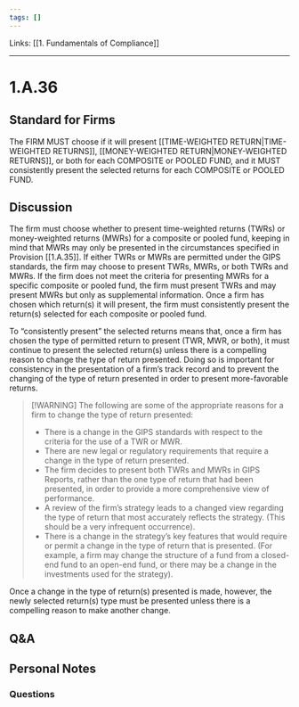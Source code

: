 ```yaml
---
tags: []
---
```

Links: [[1. Fundamentals of Compliance]]
___
# 1.A.36
## Standard for Firms
The FIRM MUST choose if it will present [[TIME-WEIGHTED RETURN|TIME-WEIGHTED RETURNS]], [[MONEY-WEIGHTED RETURN|MONEY-WEIGHTED RETURNS]], or both for each COMPOSITE or POOLED FUND, and it MUST consistently present the selected returns for each COMPOSITE or POOLED FUND.
## Discussion
The firm must choose whether to present time-weighted returns (TWRs) or money-weighted returns (MWRs) for a composite or pooled fund, keeping in mind that MWRs may only be presented in the circumstances specified in Provision [[1.A.35]]. If either TWRs or MWRs are permitted under the GIPS standards, the firm may choose to present TWRs, MWRs, or both TWRs and MWRs. If the firm does not meet the criteria for presenting MWRs for a specific composite or pooled fund, the firm must present TWRs and may present MWRs but only as supplemental information. Once a firm has chosen which return(s) it will present, the firm must consistently present the return(s) selected for each composite or pooled fund.

To “consistently present” the selected returns means that, once a firm has chosen the type of permitted return to present (TWR, MWR, or both), it must continue to present the selected return(s) unless there is a compelling reason to change the type of return presented. Doing so is important for consistency in the presentation of a firm’s track record and to prevent the changing of the type of return presented in order to present more-favorable returns.

> [!WARNING] The following are some of the appropriate reasons for a firm to change the type of return presented:
> 
> - There is a change in the GIPS standards with respect to the criteria for the use of a TWR or MWR.
> - There are new legal or regulatory requirements that require a change in the type of return presented.
> - The firm decides to present both TWRs and MWRs in GIPS Reports, rather than the one type of return that had been presented, in order to provide a more comprehensive view of performance.
> - A review of the firm’s strategy leads to a changed view regarding the type of return that most accurately reflects the strategy. (This should be a very infrequent occurrence).
> - There is a change in the strategy’s key features that would require or permit a change in the type of return that is presented. (For example, a firm may change the structure of a fund from a closed-end fund to an open-end fund, or there may be a change in the investments used for the strategy).

Once a change in the type of return(s) presented is made, however, the newly selected return(s) type must be presented unless there is a compelling reason to make another change.
## Q&A

## Personal Notes

### Questions